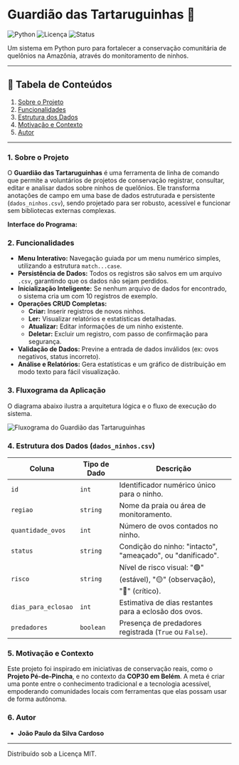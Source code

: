 # Guardião das Tartaruguinhas 🐢
![Python](https://img.shields.io/badge/Python-3.10%2B-blue)
![Licença](https://img.shields.io/badge/Licença-MIT-green)
![Status](https://img.shields.io/badge/Status-Concluído-brightgreen)

Um sistema em Python puro para fortalecer a conservação comunitária de quelônios na Amazônia, através do monitoramento de ninhos.

---

## 📖 Tabela de Conteúdos
1. [Sobre o Projeto](#1-sobre-o-projeto)
2. [Funcionalidades](#2-funcionalidades)
3. [Estrutura dos Dados](#3-estrutura-dos-dados)
4. [Motivação e Contexto](#4-motivação-e-contexto)
5. [Autor](#5-autor)


---

### **1. Sobre o Projeto**

O **Guardião das Tartaruguinhas** é uma ferramenta de linha de comando que permite a voluntários de projetos de conservação registrar, consultar, editar e analisar dados sobre ninhos de quelônios. Ele transforma anotações de campo em uma base de dados estruturada e persistente (`dados_ninhos.csv`), sendo projetado para ser robusto, acessível e funcionar sem bibliotecas externas complexas.

**Interface do Programa:**

### **2. Funcionalidades**

-   **Menu Interativo:** Navegação guiada por um menu numérico simples, utilizando a estrutura `match...case`.
-   **Persistência de Dados:** Todos os registros são salvos em um arquivo `.csv`, garantindo que os dados não sejam perdidos.
-   **Inicialização Inteligente:** Se nenhum arquivo de dados for encontrado, o sistema cria um com 10 registros de exemplo.
-   **Operações CRUD Completas:**
    -   **Criar:** Inserir registros de novos ninhos.
    -   **Ler:** Visualizar relatórios e estatísticas detalhadas.
    -   **Atualizar:** Editar informações de um ninho existente.
    -   **Deletar:** Excluir um registro, com passo de confirmação para segurança.
-   **Validação de Dados:** Previne a entrada de dados inválidos (ex: ovos negativos, status incorreto).
-   **Análise e Relatórios:** Gera estatísticas e um gráfico de distribuição em modo texto para fácil visualização.

### **3. Fluxograma da Aplicação**

O diagrama abaixo ilustra a arquitetura lógica e o fluxo de execução do sistema.

![Fluxograma do Guardião das Tartaruguinhas](./assets/fluxograma.png)


### **4. Estrutura dos Dados (`dados_ninhos.csv`)**

| Coluna              | Tipo de Dado | Descrição                                                       |
| ------------------- | ------------ | --------------------------------------------------------------- |
| `id`                | `int`        | Identificador numérico único para o ninho.                      |
| `regiao`            | `string`     | Nome da praia ou área de monitoramento.                         |
| `quantidade_ovos`   | `int`        | Número de ovos contados no ninho.                               |
| `status`            | `string`     | Condição do ninho: "intacto", "ameaçado", ou "danificado".      |
| `risco`             | `string`     | Nível de risco visual: "🟢" (estável), "🟡" (observação), "🔴" (crítico). |
| `dias_para_eclosao` | `int`        | Estimativa de dias restantes para a eclosão dos ovos.           |
| `predadores`        | `boolean`    | Presença de predadores registrada (`True` ou `False`).          |


### **5. Motivação e Contexto**
Este projeto foi inspirado em iniciativas de conservação reais, como o **Projeto Pé-de-Pincha**, e no contexto da **COP30 em Belém**. A meta é criar uma ponte entre o conhecimento tradicional e a tecnologia acessível, empoderando comunidades locais com ferramentas que elas possam usar de forma autônoma.

### **6. Autor**
* **João Paulo da Silva Cardoso**

---
Distribuído sob a Licença MIT.
